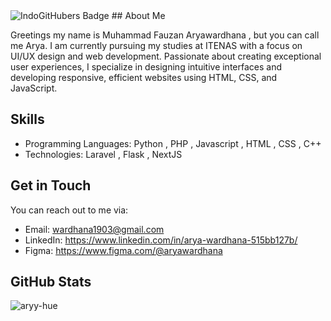
  <img src="https://indogithubers-badge.vercel.app/badge?username=aryy-hue" alt="IndoGitHubers Badge">
## About Me

Greetings my name is Muhammad Fauzan Aryawardhana , but you can call me Arya. 
I am currently pursuing my studies at ITENAS with a focus on UI/UX design and web development. Passionate about creating exceptional user experiences, I specialize in designing intuitive interfaces and developing responsive, efficient websites using HTML, CSS, and JavaScript.
## Skills

- Programming Languages: Python , PHP , Javascript , HTML , CSS , C++
- Technologies: Laravel , Flask , NextJS


## Get in Touch

You can reach out to me via:

- Email: wardhana1903@gmail.com
- LinkedIn: https://www.linkedin.com/in/arya-wardhana-515bb127b/
- Figma: https://www.figma.com/@aryawardhana

## GitHub Stats

<img align="left" src="https://github-readme-stats.vercel.app/api/top-langs?username=aryy-hue&show_icons=true&locale=en&layout=compact" alt="aryy-hue" />



